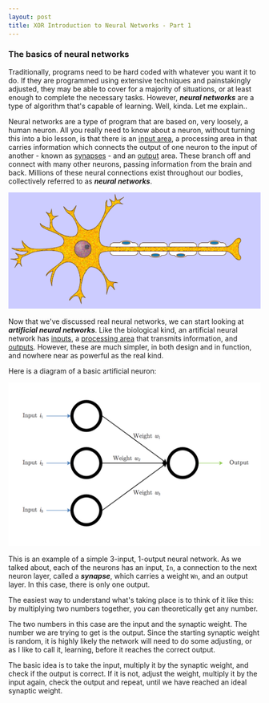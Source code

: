 ```yaml
---
layout: post
title: XOR Introduction to Neural Networks - Part 1
---
```

### The basics of neural networks
Traditionally, programs need to be hard coded with whatever you want it to do. If they are programmed using extensive techniques and painstakingly adjusted, they may be able to cover for a majority of situations, or at least enough to complete the necessary tasks. However, ***neural networks*** are a type of algorithm that's capable of learning. Well, kinda. Let me explain..

Neural networks are a type of program that are based on, very loosely, a human neuron. All you really need to know about a neuron, without turning this into a bio lesson, is that there is an <u>input area</u>, a processing area in that carries information which connects the output of one neuron to the input of another - known as <u>synapses</u> - and an <u>output</u> area. These branch off and connect with many other neurons, passing information from the brain and back. Millions of these neural connections exist throughout our bodies, collectively referred to as ***neural networks***.

<center> <img src="/images/neuron.gif" alt="Human Neuron Gif"/> </center>


Now that we've discussed real neural networks, we can start looking at ***artificial neural networks***. Like the biological kind, an artificial neural network has <u>inputs</u>, a <u>processing area</u> that transmits information, and <u>outputs</u>. However, these are much simpler, in both design and in function, and nowhere near as powerful as the real kind.

Here is a diagram of a basic artificial neuron:

<img src="/images/basicNN.png" alt="Basic Neuron"/>

This is an example of a simple 3-input, 1-output neural network. As we talked about, each of the neurons has an input, ```In```, a connection to the next neuron layer, called a ***synapse***, which carries a weight ```Wn```, and an output layer. In this case, there is only one output.

The easiest way to understand what's taking place is to think of it like this: by multiplying two numbers together, you can theoretically get any number.

The two numbers in this case are the input and the synaptic weight. The number we are trying to get is the output.
Since the starting synaptic weight is random, it is highly likely the network will need to do some adjusting, or as I like to call it, learning, before it reaches the correct output.

The basic idea is to take the input, multiply it by the synaptic weight, and check if the output is correct. If it is not, adjust the weight, multiply it by the input again, check the output and repeat, until we have reached an ideal synaptic weight.


